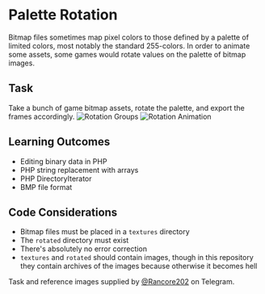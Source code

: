 # Palette Rotation
Bitmap files sometimes map pixel colors to those defined by a palette of limited colors, most notably the standard 255-colors. In order to animate some assets, some games would rotate values on the palette of bitmap images.

## Task
Take a bunch of game bitmap assets, rotate the palette, and export the frames accordingly.
![Rotation Groups](https://raw.githubusercontent.com/jkmartindale/dev-null/master/Palette%20Rotation/GroupList.png)
![Rotation Animation](https://raw.githubusercontent.com/jkmartindale/dev-null/master/Palette%20Rotation/FullPaletteRotate.gif)

## Learning Outcomes
- Editing binary data in PHP
- PHP string replacement with arrays
- PHP DirectoryIterator
- BMP file format

## Code Considerations
- Bitmap files must be placed in a `textures` directory
- The `rotated` directory must exist
- There's absolutely no error correction
- `textures` and `rotated` should contain images, though in this repository they contain archives of the images because otherwise it becomes hell

Task and reference images supplied by [@Rancore202](http://t.me/rancore202) on Telegram.
